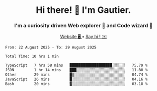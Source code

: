 <h1 align="center">Hi there! 👋 I'm Gautier.</h1>
<h3 align="center">I'm a curiosity driven Web explorer 🚀 and Code wizard 🧙</h3>

<p align="center">
  <a href="https://xisabla.github.io/">Website 🖥️ </a> •
  <a href="mailto:xisabla.dev@gmail.com">Say hi ! ✉️</a>
</p>

<!--START_SECTION:waka-->

```txt
From: 22 August 2025 - To: 29 August 2025

Total Time: 10 hrs 1 min

TypeScript   7 hrs 58 mins   ███████████████████░░░░░░   75.79 %
JSON         1 hr 14 mins    ███░░░░░░░░░░░░░░░░░░░░░░   11.80 %
Other        29 mins         █▒░░░░░░░░░░░░░░░░░░░░░░░   04.74 %
JavaScript   26 mins         █░░░░░░░░░░░░░░░░░░░░░░░░   04.16 %
Bash         20 mins         ▓░░░░░░░░░░░░░░░░░░░░░░░░   03.18 %
```

<!--END_SECTION:waka-->
